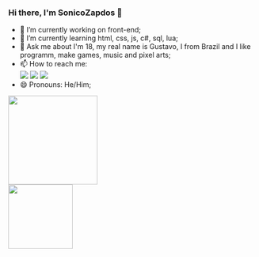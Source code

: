 ### Hi there, I'm SonicoZapdos 👋

- 🔭 I’m currently working on front-end;
- 🌱 I’m currently learning html, css, js, c#, sql, lua;
- 💬 Ask me about I'm 18, my real name is Gustavo, I from Brazil and I like programm, make games, music and pixel arts;
- 📫 How to reach me: <br>
  <a href="https://mail.google.com/mail/u/0/#inbox?compose=CllgCJNsvKVfxHBkqCqhPVSJVhVQWBnWWCSbRQlNvgdkrMjzRvbvkdjdTdwZMBXPlpGPshlTQSq" target="_blank"><img src="https://img.shields.io/badge/Gmail-D14836?style=for-the-badge&logo=gmail&logoColor=white" /></a>
  <a href="https://t.me/SonicoZapdos" target="_blank"><img src="https://img.shields.io/badge/Telegram-2CA5E0?style=for-the-badge&logo=telegram&logoColor=white" /></a>
  <a href="https://twitter.com/SonicoZapdos" target="_blank"><img src="https://img.shields.io/badge/Twitter-1DA1F2?style=for-the-badge&logo=twitter&logoColor=white" /></a> <br>
- 😄 Pronouns: He/Him;

<div>
  <img height="180em" src="https://github-readme-stats.vercel.app/api?username=sonicozapdos&theme=dracula&show_icons=true"/> <br>
  <img height="130em" src="https://github-readme-stats.vercel.app/api/top-langs/?username=sonicozapdos&theme=dracula&show_icons=true"/>
</div>

